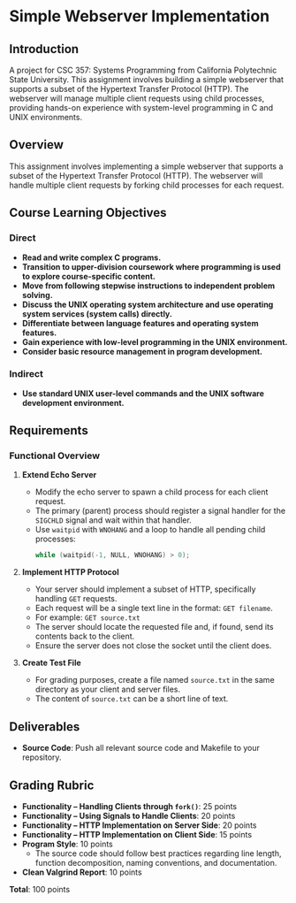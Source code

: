 # Simple Webserver Implementation

## Introduction

A project for CSC 357: Systems Programming from California Polytechnic State University. This assignment involves building a simple webserver that supports a subset of the Hypertext Transfer Protocol (HTTP). The webserver will manage multiple client requests using child processes, providing hands-on experience with system-level programming in C and UNIX environments.

## Overview

This assignment involves implementing a simple webserver that supports a subset of the Hypertext Transfer Protocol (HTTP). The webserver will handle multiple client requests by forking child processes for each request.

## Course Learning Objectives

### Direct
- **Read and write complex C programs.**
- **Transition to upper-division coursework where programming is used to explore course-specific content.**
- **Move from following stepwise instructions to independent problem solving.**
- **Discuss the UNIX operating system architecture and use operating system services (system calls) directly.**
- **Differentiate between language features and operating system features.**
- **Gain experience with low-level programming in the UNIX environment.**
- **Consider basic resource management in program development.**

### Indirect
- **Use standard UNIX user-level commands and the UNIX software development environment.**

## Requirements

### Functional Overview

1. **Extend Echo Server**
   - Modify the echo server to spawn a child process for each client request.
   - The primary (parent) process should register a signal handler for the `SIGCHLD` signal and wait within that handler. 
   - Use `waitpid` with `WNOHANG` and a loop to handle all pending child processes:
     ```c
     while (waitpid(-1, NULL, WNOHANG) > 0);
     ```

2. **Implement HTTP Protocol**
   - Your server should implement a subset of HTTP, specifically handling `GET` requests.
   - Each request will be a single text line in the format: `GET filename`.
   - For example: `GET source.txt`
   - The server should locate the requested file and, if found, send its contents back to the client.
   - Ensure the server does not close the socket until the client does.

3. **Create Test File**
   - For grading purposes, create a file named `source.txt` in the same directory as your client and server files. 
   - The content of `source.txt` can be a short line of text.

## Deliverables

- **Source Code**: Push all relevant source code and Makefile to your repository.

## Grading Rubric

- **Functionality – Handling Clients through `fork()`**: 25 points
- **Functionality – Using Signals to Handle Clients**: 20 points
- **Functionality – HTTP Implementation on Server Side**: 20 points
- **Functionality – HTTP Implementation on Client Side**: 15 points
- **Program Style**: 10 points
  - The source code should follow best practices regarding line length, function decomposition, naming conventions, and documentation.
- **Clean Valgrind Report**: 10 points

**Total**: 100 points
